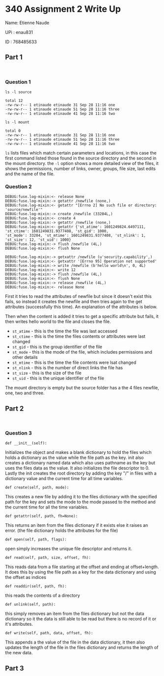 # 340 Assignment 2 Write Up

Name: Etienne Naude

UPi : enau831 

ID : 768485633

## Part 1

<br>

### **Question 1**

```ls -l source```
```
total 12
-rw-rw-r-- 1 etinaude etinaude 31 Sep 28 11:16 one
-rw-rw-r-- 1 etinaude etinaude 51 Sep 28 11:16 three
-rw-rw-r-- 1 etinaude etinaude 41 Sep 28 11:16 two
```

```ls -l mount```
```
total 0
-rw-rw-r-- 1 etinaude etinaude 31 Sep 28 11:16 one
-rw-rw-r-- 1 etinaude etinaude 51 Sep 28 11:16 three
-rw-rw-r-- 1 etinaude etinaude 41 Sep 28 11:16 two
```

```ls``` lists files which match certain parameters and locations, in this case the first command listed those found in the
source directory and the second in the mount directory.
the ```-l``` option shows a more detailed view of the files, it shows the permissions, number of links, owner, groups, file size, last edits and the name of the file.

### **Question 2**

```
DEBUG:fuse.log-mixin:<- release None
DEBUG:fuse.log-mixin:-> getattr /newfile (none,)
DEBUG:fuse.log-mixin:<- getattr "[Errno 2] No such file or directory: 'source/newfile'"
DEBUG:fuse.log-mixin:-> create /newfile (33204L,)
DEBUG:fuse.log-mixin:<- create 4
DEBUG:fuse.log-mixin:-> getattr /newfile (none,)
DEBUG:fuse.log-mixin:<- getattr {'st_atime': 1601249824.6497111, 'st_ctime': 1601249831.9377408, 'st_gid': 1000,
'st_mode': 33204, 'st_mtime': 1601249831.9377408, 'st_nlink': 1, 'st_size': 12, 'st_uid': 1000}
DEBUG:fuse.log-mixin:-> flush /newfile (4L,)
DEBUG:fuse.log-mixin:<- flush None

DEBUG:fuse.log-mixin:-> getxattr /newfile (u'security.capability',)
DEBUG:fuse.log-mixin:<- getxattr '[Errno 95] Operation not supported'
DEBUG:fuse.log-mixin:-> write /newfile (b'hello world\n', 0, 4L)
DEBUG:fuse.log-mixin:<- write 12
DEBUG:fuse.log-mixin:-> flush /newfile (4L,)
DEBUG:fuse.log-mixin:<- flush None
DEBUG:fuse.log-mixin:-> release /newfile (4L,)
DEBUG:fuse.log-mixin:<- release None
```

First it tries to read the attributes of newfile but since it doesn't exist this fails, so instead it creates the newfile and then tries again to the get attributes (successfully this time). An explanation of the attributes is below.

Then when the content is added it tries to get a specific attribute but fails, it then writes hello world to the file and closes the file.

- ```st_atime``` - this is the time the file was last accessed
- ```st_ctime``` - this is the time the files contents or attributes were last changed
- ```st_gid``` - this is the group identifier of the file
- ```st_mode``` - this is the mode of the file, which includes permissions and other details
- ```st_mtime``` - this is the time the file contents were lsat changed
- ```st_nlink``` - this is the number of direct links the file has
- ```st_size``` - this is the size of the file
- ```st_uid``` - this is the unique identifier of the file

The mount directory is empty but the source folder has a the 4 files newfile, one, two and three.

## Part 2

<br>

### **Question 3**

```def __init__(self):```

Initializes the object and makes a blank dictionary to hold the files which holds a dictionary as the value while the file path as the key.
init also creates a dictionary named data which also uses pathname as the key but uses the files data as the value.
It also initializes the file descriptor to 0.
Lastly the init creates the root directory by adding the key "/" in files with a dictionary value and the current time for all time variables.


```def create(self, path, mode):```

This creates a new file by adding it to the files dictionary with the specified path for the key and sets the mode to the mode passed to the method and the current time for all the time variables.

```def getattr(self, path, fh=None):```

This returns an item from the files dictionary if it exists else it raises an error. (the file dictionary holds the attributes for the file)

```def open(self, path, flags):```

open simply increases the unique file descriptor and returns it.


```def read(self, path, size, offset, fh):```

This reads data from a file starting at the offset and ending at offset+length.
It does this by using the file path as a key for the data dictionary and using the offset as indices


```def readdir(self, path, fh):```

this reads the contents of a directory

```def unlink(self, path):```

this simply removes an item from the files dictionary but not the data dictionary so it the data is still able to be read but there is no record of it or it's attributes.


```def write(self, path, data, offset, fh):```

This appends a the value of the file in the data dictionary, it then also updates the length of the file in the files dictionary and returns the length of the new data.


## Part 3
